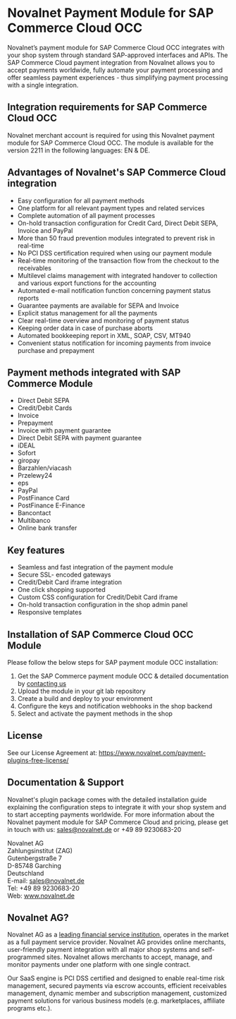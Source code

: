 # Novalnet Payment Module for SAP Commerce Cloud OCC
Novalnet’s payment module for SAP Commerce Cloud OCC integrates with your shop system through standard SAP-approved interfaces and APIs. The SAP Commerce Cloud payment integration from Novalnet allows you to accept payments worldwide, fully automate your payment processing and offer seamless payment experiences - thus simplifying payment processing with a single integration.

## Integration requirements for SAP Commerce Cloud OCC
Novalnet merchant account is required for using this Novalnet payment module for SAP Commerce Cloud OCC. The module is available for the version 2211 in the following languages: EN & DE.

## Advantages of Novalnet's SAP Commerce Cloud integration
-	Easy configuration for all payment methods
-	One platform for all relevant payment types and related services
-	Complete automation of all payment processes
-	On-hold transaction configuration for Credit Card, Direct Debit SEPA, Invoice and PayPal
-	More than 50 fraud prevention modules integrated to prevent risk in real-time
-	No PCI DSS certification required when using our payment module
-	Real-time monitoring of the transaction flow from the checkout to the receivables
-	Multilevel claims management with integrated handover to collection and various export functions for the accounting
-	Automated e-mail notification function concerning payment status reports
-	Guarantee payments are available for SEPA and Invoice
-	Explicit status management for all the payments
-	Clear real-time overview and monitoring of payment status
-	Keeping order data in case of purchase aborts
-	Automated bookkeeping report in XML, SOAP, CSV, MT940
-	Convenient status notification for incoming payments from invoice purchase and prepayment

## Payment methods integrated with SAP Commerce Module
-	Direct Debit SEPA
-	Credit/Debit Cards
-	Invoice
-	Prepayment
-	Invoice with payment guarantee
-	Direct Debit SEPA with payment guarantee
-	iDEAL
-	Sofort
-	giropay
-	Barzahlen/viacash
-	Przelewy24
-	eps
-	PayPal
-	PostFinance Card
-	PostFinance E-Finance
-	Bancontact
-	Multibanco
- Online bank transfer 

## Key features
*	Seamless and fast integration of the payment module
*	Secure SSL- encoded gateways
*	Credit/Debit Card iframe integration
*	One click shopping supported
*	Custom CSS configuration for Credit/Debit Card iframe
* On-hold transaction configuration in the shop admin panel
*	Responsive templates

## Installation of SAP Commerce Cloud OCC Module
Please follow the below steps for SAP payment module OCC installation:
1. Get the SAP Commerce payment module OCC & detailed documentation by <a href="https://www.novalnet.de/kontakt"> contacting us </a>
2. Upload the module in your git lab repository
3. Create a build and deploy to your environment
4. Configure the keys and notification webhooks in the shop backend
5. Select and activate the payment methods in the shop

## License
See our License Agreement at: https://www.novalnet.com/payment-plugins-free-license/

## Documentation & Support
Novalnet's plugin package comes with the detailed installation guide explaining the configuration steps to integrate it with your shop system and to start accepting payments worldwide. For more information about the Novalnet payment module for SAP Commerce Cloud and pricing, please get in touch with us:  <a href="mailto:sales@novalnet.de"> sales@novalnet.de </a> or +49 89 9230683-20<br>

Novalnet AG<br>
Zahlungsinstitut (ZAG)<br>
Gutenbergstraße 7<br>
D-85748 Garching<br>
Deutschland<br>
E-mail: sales@novalnet.de<br>
Tel: +49 89 9230683-20<br>
Web: www.novalnet.de

## Novalnet AG?
Novalnet AG as a <a href="https://www.novalnet.de/zahlungsinstitut"> leading financial service institution</a>, operates in the market as a full payment service provider. Novalnet AG provides online merchants, user-friendly payment integration with all major shop systems and self-programmed sites. Novalnet allows merchants to accept, manage, and monitor payments under one platform with one single contract.<br>

Our SaaS engine is PCI DSS certified and designed to enable real-time risk management, secured payments via escrow accounts, efficient receivables management, dynamic member and subscription management, customized payment solutions for various business models (e.g. marketplaces, affiliate programs etc.).
